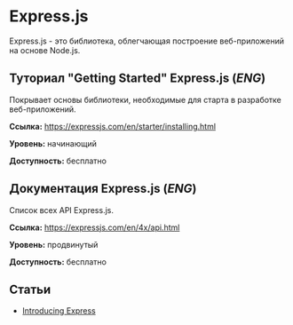 # Express.js

Express.js - это библиотека, облегчающая построение веб-приложений на основе Node.js.

## Туториал "Getting Started" Express.js (*ENG*)

Покрывает основы библиотеки, необходимые для старта в разработке веб-приложений.

**Ссылка:** https://expressjs.com/en/starter/installing.html

**Уровень:** начинающий

**Доступность:** бесплатно

## Документация Express.js (*ENG*)

Список всех API Express.js.

**Ссылка:** https://expressjs.com/en/4x/api.html

**Уровень:** продвинутый

**Доступность:** бесплатно

## Статьи

- [Introducing Express](https://developer.mozilla.org/en-US/docs/Learn/Server-side/Express_Nodejs/Introduction#introducing_express)
